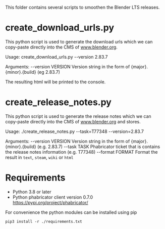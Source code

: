 This folder contains several scripts to smoothen the Blender LTS releases.

create_download_urls.py
=======================

This python script is used to generate the download urls which we can
copy-paste directly into the CMS of www.blender.org.

Usage: create_download_urls.py --version 2.83.7

Arguments:
  --version VERSION  Version string in the form of {major}.{minor}.{build}
                     (eg 2.83.7)

The resulting html will be printed to the console.

create_release_notes.py
=======================

This python script is used to generate the release notes which we can
copy-paste directly into the CMS of www.blender.org and stores.

Usage: ./create_release_notes.py --task=T77348 --version=2.83.7

Arguments:
  --version VERSION  Version string in the form of {major}.{minor}.{build}
                     (e.g. 2.83.7)
  --task TASK        Phabricator ticket that is contains the release notes
                     information (e.g. T77348)
  --format FORMAT    Format the result in `text`, `steam`, `wiki` or `html`

Requirements
============

* Python 3.8 or later
* Python phabricator client version 0.7.0
  https://pypi.org/project/phabricator/

For convenience the python modules can be installed using pip

    pip3 install -r ./requirements.txt